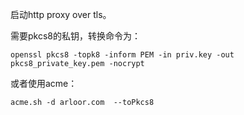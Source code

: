 启动http proxy over tls。

需要pkcs8的私钥，转换命令为：

```shell
openssl pkcs8 -topk8 -inform PEM -in priv.key -out pkcs8_private_key.pem -nocrypt
```

或者使用acme：

```shell
acme.sh -d arloor.com  --toPkcs8
```